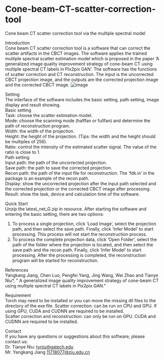 # Cone-beam-CT-scatter-correction-tool
Cone beam CT scatter correction tool via the multiple spectral model

Introduction  
Cone beam CT scatter correction tool is a software that can correct the scatter artifacts in the CBCT images. The software applies the trained multiple spectral scatter estimation model which is proposed in the paper ‘A generalized image quality improvement strategy of cone-beam CT using multiple spectral CT labels in Pix2pix GAN’. The software has the functions of scatter correction and CT reconstruction. The input is the uncorrected CBCT projection image, and the outputs are the corrected projection image and the corrected CBCT image.
![image](https://user-images.githubusercontent.com/86813489/124227033-98064300-db3c-11eb-86d5-cf038869b35e.png)


Setting     
The interface of the software includes the basic setting, path setting, image display and result showing.       
Basic setting         
Task: choose the scatter estimation model.        
Mode: choose the scanning mode (halffan or fullfan) and determine the path of reconstruction program.         
Width: the width of the projection.         
Height: the height of the projection. (Tips: the width and the height should be multiples of 256).        
Ratio: control the intensity of the estimated scatter signal. The value of the ratio is close to 1.         
Path setting        
Input path: the path of the uncorrected projection.         
Save path: the path to save the corrected projection.         
Recon path: the path of the input file for reconstruction. The ‘fdk.in’ in the package is an example of the recon path.         
Display: show the uncorrected projection after the input path selected and the corrected projection or the corrected CBCT image after processing.           
Result: show the task, device and calculation time of the software.       


Quick Start  
Unzip the latest_net_G.zip in resource.
After starting the software and entering the basic setting, there are two options:  
1.	To process a single projection, click ‘Load Image’, select the projection path, and then select the save path. Finally, click ‘Infer Model’ to start processing. 
This process will not start the reconstruction process. 
2.	To process the complete projection data, click ‘Open Folder’, select the path of the folder where the projection is located, and then select the save path and the recon path. Finally, click ‘Infer Model’ to start processing. After the processing is completed, the reconstruction program will be started for reconstruction.  

References    
Yangkang Jiang, Chen Luo, Pengfei Yang, Jing Wang, Wei Zhao and Tianye Niu*, " A generalized image quality improvement strategy of cone-beam CT using multiple spectral CT labels in Pix2pix GAN."  

Requirement    
Torch may need to be installed or you can move the missing dll files to the directory of the exe file.
Scatter correction: can be run on CPU and GPU. If using GPU, CUDA and CUDNN are required to be installed.   
Scatter correction and reconstruction: can only be run on GPU. CUDA and CUDNN are required to be installed.   

Contact   
If you have any questions or suggestions about this software, please contact us:    
Dr. Tianye Niu: tyniu@gatech.edu    
Mr. Yangkang Jiang 11718077@zju.edu.cn    



